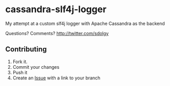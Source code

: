 cassandra-slf4j-logger
======================

My attempt at a custom slf4j logger with Apache Cassandra as the backend

Questions?  Comments?  http://twitter.com/sdolgy

Contributing
------------

1. Fork it.
2. Commit your changes
3. Push it
4. Create an [Issue][1] with a link to your branch


[1]: https://github.com/sdolgy/cassandra-slf4j-logger